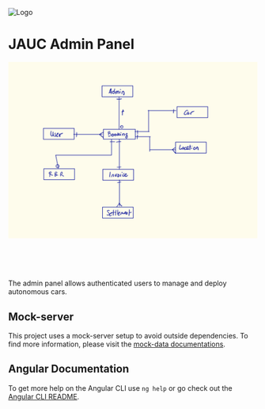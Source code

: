 ![Logo](https://pa1.narvii.com/6879/4c1c1fd197cb50a48f98d7328b5dae61dbc8f8e7r1-267-200_128.gif)

# JAUC Admin Panel

![ERD](src/assets/img/erd-mockup.png)

<br>
<br>
<br>

The admin panel allows authenticated users to manage and deploy autonomous cars.

## Mock-server
This project uses a mock-server setup to avoid outside dependencies.
To find more information, please visit the [mock-data documentations](./documentation/mock-data.md).

## Angular Documentation

To get more help on the Angular CLI use `ng help` or go check out the [Angular CLI README](https://github.com/angular/angular-cli/blob/master/README.md).
